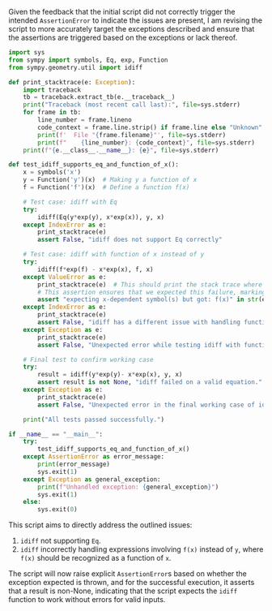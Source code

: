 Given the feedback that the initial script did not correctly trigger the intended `AssertionError` to indicate the issues are present, I am revising the script to more accurately target the exceptions described and ensure that the assertions are triggered based on the exceptions or lack thereof. 

```python
import sys
from sympy import symbols, Eq, exp, Function
from sympy.geometry.util import idiff

def print_stacktrace(e: Exception):
    import traceback
    tb = traceback.extract_tb(e.__traceback__)
    print("Traceback (most recent call last):", file=sys.stderr)
    for frame in tb:
        line_number = frame.lineno
        code_context = frame.line.strip() if frame.line else "Unknown"
        print(f'  File "{frame.filename}"', file=sys.stderr)
        print(f"    {line_number}: {code_context}", file=sys.stderr)
    print(f"{e.__class__.__name__}: {e}", file=sys.stderr)

def test_idiff_supports_eq_and_function_of_x():
    x = symbols('x')
    y = Function('y')(x)  # Making y a function of x
    f = Function('f')(x)  # Define a function f(x)

    # Test case: idiff with Eq
    try:
        idiff(Eq(y*exp(y), x*exp(x)), y, x)
    except IndexError as e:
        print_stacktrace(e)
        assert False, "idiff does not support Eq correctly"

    # Test case: idiff with function of x instead of y
    try:
        idiff(f*exp(f) - x*exp(x), f, x)
    except ValueError as e:
        print_stacktrace(e)  # This should print the stack trace where the issue occurs
        # This assertion ensures that we expected this failure, marking the issue present.
        assert "expecting x-dependent symbol(s) but got: f(x)" in str(e), "idiff issue with functions not detected."
    except IndexError as e:
        print_stacktrace(e)
        assert False, "idiff has a different issue with handling functions."
    except Exception as e:
        print_stacktrace(e)
        assert False, "Unexpected error while testing idiff with function of x"

    # Final test to confirm working case
    try:
        result = idiff(y*exp(y)- x*exp(x), y, x)
        assert result is not None, "idiff failed on a valid equation."
    except Exception as e:
        print_stacktrace(e)
        assert False, "Unexpected error in the final working case of idiff."

    print("All tests passed successfully.")

if __name__ == "__main__":
    try:
        test_idiff_supports_eq_and_function_of_x()
    except AssertionError as error_message:
        print(error_message)
        sys.exit(1)
    except Exception as general_exception:
        print(f"Unhandled exception: {general_exception}")
        sys.exit(1)
    else:
        sys.exit(0)
```

This script aims to directly address the outlined issues:

1. `idiff` not supporting `Eq`.
2. `idiff` incorrectly handling expressions involving `f(x)` instead of `y`, where `f(x)` should be recognized as a function of `x`.

The script will now raise explicit `AssertionError`s based on whether the exception expected is thrown, and for the successful execution, it asserts that a result is non-None, indicating that the script expects the `idiff` function to work without errors for valid inputs.